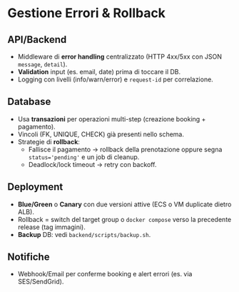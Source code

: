 # Gestione Errori & Rollback

## API/Backend
- Middleware di **error handling** centralizzato (HTTP 4xx/5xx con JSON `message`, `detail`).
- **Validation** input (es. email, date) prima di toccare il DB.
- Logging con livelli (info/warn/error) e `request-id` per correlazione.

## Database
- Usa **transazioni** per operazioni multi-step (creazione booking + pagamento).
- Vincoli (FK, UNIQUE, CHECK) già presenti nello schema.
- Strategie di **rollback**:
  - Fallisce il pagamento → rollback della prenotazione oppure segna `status='pending'` e un job di cleanup.
  - Deadlock/lock timeout → retry con backoff.

## Deployment
- **Blue/Green** o **Canary** con due versioni attive (ECS o VM duplicate dietro ALB).
- Rollback = switch del target group o `docker compose` verso la precedente release (tag immagini).
- **Backup** DB: vedi `backend/scripts/backup.sh`.

## Notifiche
- Webhook/Email per conferme booking e alert errori (es. via SES/SendGrid).
